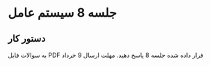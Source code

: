 # جلسه 8 سیستم عامل

## دستور کار
به سوالات فایل PDF قرار داده شده جلسه 8 پاسخ دهید.
مهلت ارسال 9 خرداد